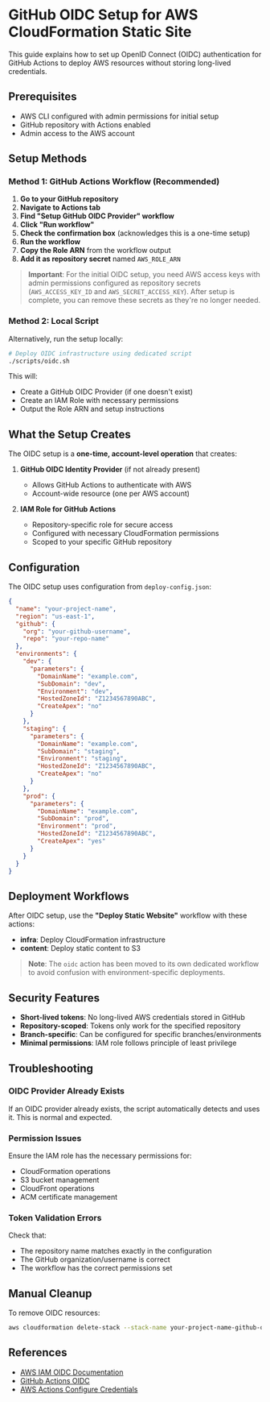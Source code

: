 # GitHub OIDC Setup for AWS CloudFormation Static Site

This guide explains how to set up OpenID Connect (OIDC) authentication for GitHub Actions to deploy AWS resources without storing long-lived credentials.

## Prerequisites

- AWS CLI configured with admin permissions for initial setup
- GitHub repository with Actions enabled
- Admin access to the AWS account

## Setup Methods

### Method 1: GitHub Actions Workflow (Recommended)

1. **Go to your GitHub repository**
2. **Navigate to Actions tab**
3. **Find "Setup GitHub OIDC Provider" workflow**
4. **Click "Run workflow"**
5. **Check the confirmation box** (acknowledges this is a one-time setup)
6. **Run the workflow**
7. **Copy the Role ARN** from the workflow output
8. **Add it as repository secret** named `AWS_ROLE_ARN`

> **Important**: For the initial OIDC setup, you need AWS access keys with admin permissions configured as repository secrets (`AWS_ACCESS_KEY_ID` and `AWS_SECRET_ACCESS_KEY`). After setup is complete, you can remove these secrets as they're no longer needed.

### Method 2: Local Script

Alternatively, run the setup locally:

```bash
# Deploy OIDC infrastructure using dedicated script
./scripts/oidc.sh
```

This will:
- Create a GitHub OIDC Provider (if one doesn't exist)
- Create an IAM Role with necessary permissions
- Output the Role ARN and setup instructions

## What the Setup Creates

The OIDC setup is a **one-time, account-level operation** that creates:

1. **GitHub OIDC Identity Provider** (if not already present)
   - Allows GitHub Actions to authenticate with AWS
   - Account-wide resource (one per AWS account)

2. **IAM Role for GitHub Actions**
   - Repository-specific role for secure access
   - Configured with necessary CloudFormation permissions
   - Scoped to your specific GitHub repository

## Configuration

The OIDC setup uses configuration from `deploy-config.json`:

```json
{
  "name": "your-project-name",
  "region": "us-east-1",
  "github": {
    "org": "your-github-username", 
    "repo": "your-repo-name"
  },
  "environments": {
    "dev": {
      "parameters": {
        "DomainName": "example.com",
        "SubDomain": "dev",
        "Environment": "dev",
        "HostedZoneId": "Z1234567890ABC",
        "CreateApex": "no"
      }
    },
    "staging": {
      "parameters": {
        "DomainName": "example.com",
        "SubDomain": "staging",
        "Environment": "staging",
        "HostedZoneId": "Z1234567890ABC",
        "CreateApex": "no"
      }
    },
    "prod": {
      "parameters": {
        "DomainName": "example.com",
        "SubDomain": "prod",
        "Environment": "prod",
        "HostedZoneId": "Z1234567890ABC",
        "CreateApex": "yes"
      }
    }
  }
}
```

## Deployment Workflows

After OIDC setup, use the **"Deploy Static Website"** workflow with these actions:

- **infra**: Deploy CloudFormation infrastructure
- **content**: Deploy static content to S3

> **Note**: The `oidc` action has been moved to its own dedicated workflow to avoid confusion with environment-specific deployments.

## Security Features

- **Short-lived tokens**: No long-lived AWS credentials stored in GitHub
- **Repository-scoped**: Tokens only work for the specified repository
- **Branch-specific**: Can be configured for specific branches/environments
- **Minimal permissions**: IAM role follows principle of least privilege

## Troubleshooting

### OIDC Provider Already Exists

If an OIDC provider already exists, the script automatically detects and uses it. This is normal and expected.

### Permission Issues

Ensure the IAM role has the necessary permissions for:
- CloudFormation operations
- S3 bucket management
- CloudFront operations
- ACM certificate management

### Token Validation Errors

Check that:
- The repository name matches exactly in the configuration
- The GitHub organization/username is correct
- The workflow has the correct permissions set

## Manual Cleanup

To remove OIDC resources:

```bash
aws cloudformation delete-stack --stack-name your-project-name-github-oidc --region us-east-1
```

## References

- [AWS IAM OIDC Documentation](https://docs.aws.amazon.com/IAM/latest/UserGuide/id_roles_providers_create_oidc.html)
- [GitHub Actions OIDC](https://docs.github.com/en/actions/deployment/security-hardening-your-deployments/about-security-hardening-with-openid-connect)
- [AWS Actions Configure Credentials](https://github.com/aws-actions/configure-aws-credentials)
